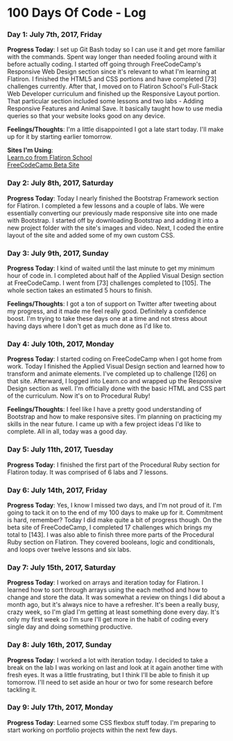 # 100 Days Of Code - Log

### Day 1: July 7th, 2017, Friday

**Progress Today**: I set up Git Bash today so I can use it and get more familiar with the commands. Spent way longer than needed fooling around with it before actually coding. I started off going through FreeCodeCamp's Responsive Web Design section since it's relevant to what I'm learning at Flatiron. I finished the HTML5 and CSS portions and have completed [73] challenges currently. After that, I moved on to Flatiron School's Full-Stack Web Developer curriculum and finished up the Responsive Layout portion. That particular section included some lessons and two labs - Adding Responsive Features and Animal Save. It basically taught how to use media queries so that your website looks good on any device.

**Feelings/Thoughts**: I'm a little disappointed I got a late start today. I'll make up for it by starting earlier tomorrow.

**Sites I'm Using**: <br />
[Learn.co from Flatiron School](https://www.learn.co) <br />
[FreeCodeCamp Beta Site](https://beta.freecodecamp.com)

### Day 2: July 8th, 2017, Saturday

**Progress Today**: Today I nearly finished the Bootstrap Framework section for Flatiron. I completed a few lessons and a couple of labs. We were essentially converting our previously made responsive site into one made with Bootstrap. I started off by downloading Bootstrap and adding it into a new project folder with the site's images and video. Next, I coded the entire layout of the site and added some of my own custom CSS.

### Day 3: July 9th, 2017, Sunday

**Progress Today**: I kind of waited until the last minute to get my minimum hour of code in. I completed about half of the Applied Visual Design section at FreeCodeCamp. I went from [73] challenges completed to [105]. The whole section takes an estimated 5 hours to finish.

**Feelings/Thoughts**: I got a ton of support on Twitter after tweeting about my progress, and it made me feel really good. Definitely a confidence boost. I'm trying to take these days one at a time and not stress about having days where I don't get as much done as I'd like to.

### Day 4: July 10th, 2017, Monday

**Progress Today**: I started coding on FreeCodeCamp when I got home from work. Today I finished the Applied Visual Design section and learned how to transform and animate elements. I've completed up to challenge [126] on that site. Afterward, I logged into Learn.co and wrapped up the Responsive Design section as well. I'm officially done with the basic HTML and CSS part of the curriculum. Now it's on to Procedural Ruby!

**Feelings/Thoughts**: I feel like I have a pretty good understanding of Bootstrap and how to make responsive sites. I'm planning on practicing my skills in the near future. I came up with a few project ideas I'd like to complete. All in all, today was a good day.

### Day 5: July 11th, 2017, Tuesday

**Progress Today**: I finished the first part of the Procedural Ruby section for Flatiron today. It was comprised of 6 labs and 7 lessons.

### Day 6: July 14th, 2017, Friday

**Progress Today**: Yes, I know I missed two days, and I'm not proud of it. I'm going to tack it on to the end of my 100 days to make up for it. Commitment is hard, remember? Today I did make quite a bit of progress though. On the beta site of FreeCodeCamp, I completed 17 challenges which brings my total to [143]. I was also able to finish three more parts of the Procedural Ruby section on Flatiron. They covered booleans, logic and conditionals, and loops over twelve lessons and six labs.

### Day 7: July 15th, 2017, Saturday

**Progress Today**: I worked on arrays and iteration today for Flatiron. I learned how to sort through arrays using the each method and how to change and store the data. It was somewhat a review on things I did about a month ago, but it's always nice to have a refresher. It's been a really busy, crazy week, so I'm glad I'm getting at least something done every day. It's only my first week so I'm sure I'll get more in the habit of coding every single day and doing something productive.

### Day 8: July 16th, 2017, Sunday

**Progress Today**: I worked a lot with iteration today. I decided to take a break on the lab I was working on last and look at it again another time with fresh eyes. It was a little frustrating, but I think I'll be able to finish it up tomorrow. I'll need to set aside an hour or two for some research before tackling it.

### Day 9: July 17th, 2017, Monday

**Progress Today**: Learned some CSS flexbox stuff today. I'm preparing to start working on portfolio projects within the next few days.
